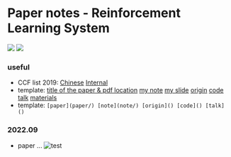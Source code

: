 # Paper notes - Reinforcement Learning System

[![](https://img.shields.io/github/repo-size/gg-lc/papernotes-rlsys?style=flat)](https://github.com/gg-lc/papernotes-rlsys) [![](https://img.shields.io/github/directory-file-count/gg-lc/papernotes-rlsys/paper?label=total-papers)]()

### useful

* CCF list 2019: [Chinese](materials/CCF_chinese.pdf) [Internal](materials/CCF_internal.pdf)
* template: [title of the paper & pdf location](paper/xxx.pdf) [my note](note/xx.md) [my slide]() [origin](link)  [code](github) [talk](youtube) [materials](...)
* template: `[paper](paper/) [note](note/) [origin]() [code]() [talk]()`

### 2022.09

* paper ... ![test](https://img.shields.io/static/v1.svg?label=📖&message=OSDI'20&color=FF9900)
